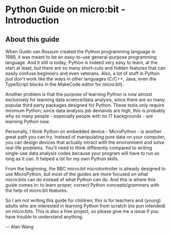 # Python Guide on micro:bit - Introduction

## About this guide

When Guido van Rossum created the Python programming language in 1989, it was meant to be an easy-to-use general-purpose programming language. And it still is today; Python is indeed very easy to learn, at the start at least, but there are so many short-cuts and hidden features that can easily confuse beginners and even veterans. Also, a lot of stuff in Python jsut don't work like the ways in other languages (C/C++, Java, even the TypeScript blocks in the MakeCode editor for micro:bit).

Another problem is that the purpose of learning Python is now almost exclusively for learning data science/data analysis, since there are so many popular third party packages designed for Python. These tools only require minimum Python; since data analysis job demands are high, this is probably why so many people - especially people with no IT backgrounds - are learning Python now.

Personally, I think Python on embedded device - MicroPython - is another great path you can try. Instead of manipulating pure data on your computer, you can design devices that actually intract with the environment and solve real-life problems. You'll need to think differently compared to writing single-use data analysis codes because your program will have to run as long as it can. It helped a lot for my own Python skills.

From the beginning, the BBC micro:bit microtontroller is already designed to use MicroPython, but most of the guides are more focused on what micro:bits can do instead of what Python can do. And this is where this guide comes in: to learn proper, correct Python concepts/grammers with the help of micro:bit features.

So I am not writing this guide for children; this is for teachers and (young) adults who are interested in learning Python from scratch (no pun intended) on micro:bits. This is also a free project, so please give me a issue if you have trouble to understand anything.

-- Alan Wang
